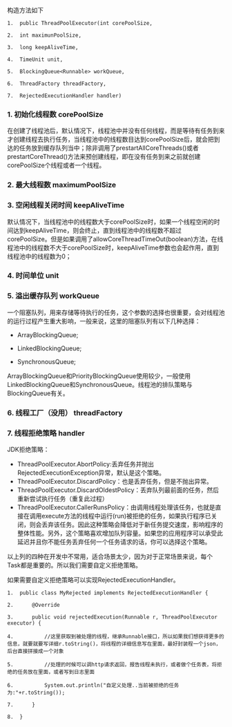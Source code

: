 构造方法如下

```
1.  public ThreadPoolExecutor(int corePoolSize,   

2.  int maximunPoolSize,   

3.  long keepAliveTime,  

4.  TimeUnit unit,   

5.  BlockingQueue<Runnable> workQueue,   

6.  ThreadFactory threadFactory,  

7.  RejectedExecutionHandler handler) 
```



### 1. 初始化线程数 **corePoolSize**

在创建了线程池后，默认情况下，线程池中并没有任何线程，而是等待有任务到来才创建线程去执行任务，当线程池中的线程数目达到corePoolSize后，就会把到达的任务放到缓存队列当中；除非调用了prestartAllCoreThreads()或者prestartCoreThread()方法来预创建线程，即在没有任务到来之前就创建corePoolSize个线程或者一个线程。



### 2. 最大线程数 **maximumPoolSize**



### 3. 空闲线程关闭时间 **keepAliveTime**

默认情况下，当线程池中的线程数大于corePoolSize时，如果一个线程空闲的时间达到keepAliveTime，则会终止，直到线程池中的线程数不超过corePoolSize。但是如果调用了allowCoreThreadTimeOut(boolean)方法，在线程池中的线程数不大于corePoolSize时，keepAliveTime参数也会起作用，直到线程池中的线程数为0；



### 4. 时间单位 **unit**



### 5. 溢出缓存队列 workQueue

一个阻塞队列，用来存储等待执行的任务，这个参数的选择也很重要，会对线程池的运行过程产生重大影响，一般来说，这里的阻塞队列有以下几种选择：

- ArrayBlockingQueue;  

- LinkedBlockingQueue;  

- SynchronousQueue;  

ArrayBlockingQueue和PriorityBlockingQueue使用较少，一般使用LinkedBlockingQueue和SynchronousQueue。线程池的排队策略与BlockingQueue有关。



### 6. 线程工厂（没用） threadFactory



### 7. 线程拒绝策略 handler

JDK拒绝策略：

- ThreadPoolExecutor.AbortPolicy:丢弃任务并抛出RejectedExecutionException异常，默认是这个策略。
- ThreadPoolExecutor.DiscardPolicy：也是丢弃任务，但是不抛出异常。  
- ThreadPoolExecutor.DiscardOldestPolicy：丢弃队列最前面的任务，然后重新尝试执行任务（重复此过程） 
- ThreadPoolExecutor.CallerRunsPolicy：由调用线程处理该任务，也就是直接在调用execute方法的线程中运行(run)被拒绝的任务，如果执行程序已关闭，则会丢弃该任务。因此这种策略会降低对于新任务提交速度，影响程序的整体性能。另外，这个策略喜欢增加队列容量。如果您的应用程序可以承受此延迟并且你不能任务丢弃任何一个任务请求的话，你可以选择这个策略。



以上列的四种在开发中不常用，适合场景太少，因为对于正常场景来说，每个Task都是重要的。所以我们需要自定义拒绝策略。



如果需要自定义拒绝策略可以实现RejectedExecutionHandler。

```
1.  public class MyRejected implements RejectedExecutionHandler {  

2.      @Override  

3.      public void rejectedExecution(Runnable r, ThreadPoolExecutor executor) {  

4.          //这里获取到被处理的线程，继承Runnable接口，所以如果我们想获得更多的信息，就要就要写详细r.toString()，将线程的详细信息写在里面，最好封装程一个json，后台直接拼接成一个对象  

5.          //处理的时候可以调http请求返回，报告线程未执行，或者做个任务表，将拒绝的任务放在里面，或者写到日志里面  

6.          System.out.println("自定义处理..当前被拒绝的任务为:"+r.toString());  

7.      }  

8.  }  
```